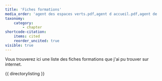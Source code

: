 ```yaml
---
title: 'Fiches formations'
media_order: 'agent des espaces verts.pdf,agent d accueil.pdf,agent de gestion administrative.pdf,agent de gestion financiere.pdf,agent dentretien.pdf,agent polyvalent du batiment.pdf,aide_a_domicile.pdf,aide_soignante_auvergne.pdf,ambulancier_auxiliaire_ambulancier_auvergne.pdf,animateur de loisirs.pdf,animateur educateur sportif.pdf,animateur_social_auvergne.pdf,animateur_social_auvergne(1).pdf,assistant enseignement artistique.pdf,assistant_dentaire_auvergne.pdf,assistant_grand_evenement_2014_auvergne.pdf,assistante_en_gerontologie_auvergne.pdf,assistante_polyvalente.pdf,assistante_service_sociale_auvergne.pdf,atsem.pdf,attache_commercial_agroalimentaire_2015_auvergne.pdf,auxiliaire_puericulture_auvergne.pdf,bibliothecaire.pdf,boucher_charcutier_2016_auvergne.pdf,CARTOGRAPHIE CHAUSSURE_site internet.pdf,charge de la communication.pdf,charge de la formation.pdf,charge_mission_habitat_energie_2014_auvergne.pdf,chaudronnier_aeronautique.pdf,chef_entreprise_2014_auvergne.pdf,comptable_2014_auvergne.pdf,cuisinier.pdf,directeur des affaires juridiques.pdf,directeur des ressources humaines.pdf,directeur financier.pdf,directeur_restaurant_auvergne.pdf,educateur_technique_specialise_2014_auvergne.pdf,expert_comptable.pdf,infirmiere_2016_auvergne.pdf,ingenieur_chimiste.pdf,ingenieur_developpement_informatique_2014_auvergne.pdf,ingenieur_social_auvergne.pdf,installateur_equipements_sanitaires_thermiques.pdf,Le_Corbusier_techprodent.pdf,macon_eco_constructeur_auvergne.pdf,magasinier_cariste_auvergne.pdf,moniteur_educateur_auvergne.pdf,monteur_regleur_plasturgie_auvergne.pdf,monteur_regleur_plasturgie_auvergne(1).pdf,operateur_materiaux_composite_auvergne.pdf,opticien.pdf,orthophoniste_auvergne.pdf,pilote_ligne_production_2015_auvergne.pdf,policier municipal.pdf,preparateur_pharmacie_auvergne.pdf,realisateur_multimedia_auvergne.pdf,referant commande publique.pdf,responsable des services techniques.pdf,responsable_ communication_auvergne.pdf,responsable_centre_profit_auvergne.pdf,responsable_centre_profit_auvergne(1).pdf,responsable_commercial_2014_auvergne.pdf,responsable_compte_secteur_2014_auvergne.pdf,responsable_compte_secteur_2014_auvergne(1).pdf,responsable_logistique_hospitaliere_auvergne.pdf,responsable_plateforme_logistique_auvergne.pdf,responsable_qualite_securite_environnement_auvergne_2014_auvergne.pdf,secretaire de mairie.pdf,secretaire_medicale_medico-sociale_2014_auvergne.pdf,serveur_en_salle.pdf,supply_chain_coordinateur_2014_auvergne.pdf,technicien voirie et reseaux divers.pdf,technicien_automatisme_industriel_auvergne.pdf,technicien_bureau_etude_fluide.pdf,technicien_bureau_etude_plasturgie_auvergne.pdf,technicien_clientele_auvergne.pdf,technicien_commercial_auvergne.pdf,technicien_genie_climatique_auvergne.pdf,technicien_intervention_reseau_auvergne.pdf,technicien_intervention_sociale_familiale_auvergne.pdf,technicien_production_alimentaire_2014_auvergne.pdf,technicien_programmation_clermont.pdf,technicien_reseau_auvergne.pdf,technicien_reseau_electrique.pdf,travailleur social.pdf,usineur_outilleur_auvergne.pdf,webmaster_auvergne.pdf'
taxonomy:
    category:
        - chapter
shortcode-citation:
    items: cited
    reorder_uncited: true
visible: true
---
```


Vous trouverez ici une liste des fiches formations que j'ai pu trouver sur internet. 

{{ directorylisting }}
